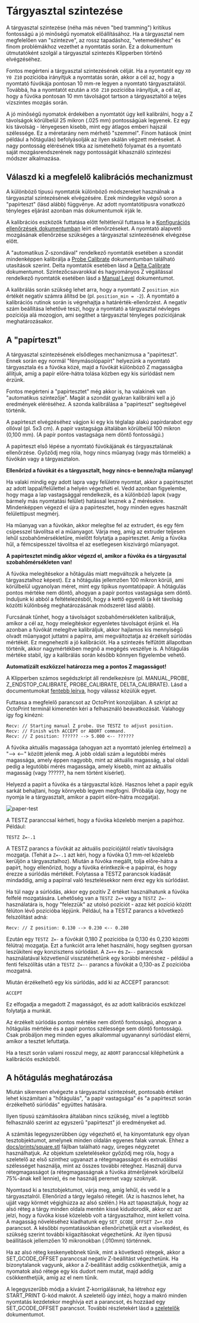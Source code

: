 # Tárgyasztal szintezése

A tárgyasztal szintezése (néha más néven "bed tramming") kritikus fontosságú a jó minőségű nyomatok előállításához. Ha a tárgyasztal nem megfelelően van "szintezve", az rossz tapadáshoz, "vetemedéshez" és finom problémákhoz vezethet a nyomtatás során. Ez a dokumentum útmutatóként szolgál a tárgyasztal szintezés Klipperben történő elvégzéséhez.

Fontos megérteni a tárgyasztal szintezésének célját. Ha a nyomtatót egy `X0 Y0 Z10` pozícióba irányítjuk a nyomtatás során, akkor a cél az, hogy a nyomtató fúvókája pontosan 10 mm-re legyen a nyomtató tárgyasztalától. Továbbá, ha a nyomtatót ezután a `X50 Z10` pozícióba irányítjuk, a cél az, hogy a fúvóka pontosan 10 mm távolságot tartson a tárgyasztaltól a teljes vízszintes mozgás során.

A jó minőségű nyomatok érdekében a nyomtatót úgy kell kalibrálni, hogy a Z távolságok körülbelül 25 mikron (.025 mm) pontosságúak legyenek. Ez egy kis távolság - lényegesen kisebb, mint egy átlagos emberi hajszál szélessége. Ez a méretarány nem mérhető "szemmel". Finom hatások (mint például a hőtágulás) befolyásolják az ilyen skálán végzett méréseket. A nagy pontosság elérésének titka az ismételhető folyamat és a nyomtató saját mozgásrendszerének nagy pontosságát kihasználó szintezési módszer alkalmazása.

## Válaszd ki a megfelelő kalibrációs mechanizmust

A különböző típusú nyomtatók különböző módszereket használnak a tárgyasztal szintezésének elvégzésére. Ezek mindegyike végső soron a "papírteszt" (lásd alább) függvénye. Az adott nyomtatótípusra vonatkozó tényleges eljárást azonban más dokumentumok írják le.

A kalibrációs eszközök futtatása előtt feltétlenül futtassa le a [Konfigurációs ellenőrzések dokumentumban](Config_checks.md) leírt ellenőrzéseket. A nyomtató alapvető mozgásának ellenőrzése szükséges a tárgyasztal szintezésének elvégzése előtt.

A "automatikus Z-szondával" rendelkező nyomtatók esetében a szondát mindenképpen kalibrálja a [Probe Calibrate](Probe_Calibrate.md) dokumentumban található utasítások szerint. Delta nyomtatók esetében lásd a [Delta Calibrate](Delta_Calibrate.md) dokumentumot. Szintezőcsavarokkal és hagyományos Z végállással rendelkező nyomtatók esetében lásd a [Manual Level](Manual_Level.md) dokumentumot.

A kalibrálás során szükség lehet arra, hogy a nyomtató Z `position_min` értékét negatív számra állítsd be (pl. `position_min = -2`). A nyomtató a kalibrációs rutinok során is végrehajtja a határérték-ellenőrzést. A negatív szám beállítása lehetővé teszi, hogy a nyomtató a tárgyasztal névleges pozíciója alá mozogjon, ami segíthet a tárgyasztal tényleges pozíciójának meghatározásakor.

## A "papírteszt"

A tárgyasztal szintezésének elsődleges mechanizmusa a "papírteszt". Ennek során egy normál "fénymásolópapírt" helyezünk a nyomtató tárgyasztala és a fúvóka közé, majd a fúvókát különböző Z magasságba állítjuk, amíg a papír előre-hátra tolása közben egy kis súrlódást nem érzünk.

Fontos megérteni a "papírtesztet" még akkor is, ha valakinek van "automatikus szintezője". Magát a szondát gyakran kalibrálni kell a jó eredmények eléréséhez. A szonda kalibrálása a "papírteszt" segítségével történik.

A papírteszt elvégzéséhez vágjon ki egy kis téglalap alakú papírdarabot egy ollóval (pl. 5x3 cm). A papír vastagsága általában körülbelül 100 mikron (0,100 mm). (A papír pontos vastagsága nem döntő fontosságú.)

A papírteszt első lépése a nyomtató fúvókájának és tárgyasztalának ellenőrzése. Győződj meg róla, hogy nincs műanyag (vagy más törmelék) a fúvókán vagy a tárgyasztalon.

**Ellenőrizd a fúvókát és a tárgyasztalt, hogy nincs-e benne/rajta műanyag!**

Ha valaki mindig egy adott lapra vagy felületre nyomtat, akkor a papírtesztet az adott lappal/felülettel a helyén végezheti el. Vedd azonban figyelembe, hogy maga a lap vastagsággal rendelkezik, és a különböző lapok (vagy bármely más nyomtatási felület) hatással lesznek a Z mérésekre. Mindenképpen végezd el újra a papírtesztet, hogy minden egyes használt felülettípust megmérj.

Ha műanyag van a fúvókán, akkor melegítse fel az extrudert, és egy fém csipesszel távolítsa el a műanyagot. Várja meg, amíg az extruder teljesen lehűl szobahőmérsékletűre, mielőtt folytatja a papírtesztet. Amíg a fúvóka hűl, a fémcsipesszel távolítsa el az esetlegesen kiszivárgó műanyagot.

**A papírtesztet mindig akkor végezd el, amikor a fúvóka és a tárgyasztal szobahőmérsékleten van!**

A fúvóka melegítésekor a hőtágulás miatt megváltozik a helyzete (a tárgyasztalhoz képest). Ez a hőtágulás jellemzően 100 mikron körüli, ami körülbelül ugyanolyan méret, mint egy tipikus nyomtatópapír. A hőtágulás pontos mértéke nem döntő, ahogyan a papír pontos vastagsága sem döntő. Induljunk ki abból a feltételezésből, hogy a kettő egyenlő (a két távolság közötti különbség meghatározásának módszerét lásd alább).

Furcsának tűnhet, hogy a távolságot szobahőmérsékleten kalibráljuk, amikor a cél az, hogy melegítéskor egyenletes távolságot érjünk el. Ha azonban a fúvókát melegítve kalibráljuk, akkor hajlamos kis mennyiségű olvadt műanyagot juttatni a papírra, ami megváltoztatja az érzékelt súrlódás mértékét. Ez megnehezíti a jó kalibrációt. Ha a szintezés felfűtött állapotban történik, akkor nagymértékben megnő a megégés veszélye is. A hőtágulás mértéke stabil, így a kalibrálás során később könnyen figyelembe vehető.

**Automatizált eszközzel határozza meg a pontos Z magasságot!**

A Klipperben számos segédszkript áll rendelkezésre (pl. MANUAL_PROBE, Z_ENDSTOP_CALIBRATE, PROBE_CALIBRATE, DELTA_CALIBRATE). Lásd a documentumokat [fentebb leírva](#choose-the-appropriate-calibration-mechanism), hogy válassz közülük egyet.

Futtassa a megfelelő parancsot az OctoPrint konzoljában. A szkript az OctoPrint terminál kimenetén kéri a felhasználó beavatkozását. Valahogy így fog kinézni:

```
Recv: // Starting manual Z probe. Use TESTZ to adjust position.
Recv: // Finish with ACCEPT or ABORT command.
Recv: // Z position: ?????? --> 5.000 <-- ??????
```

A fúvóka aktuális magassága (ahogyan azt a nyomtató jelenleg értelmezi) a "--> <--" között jelenik meg. A jobb oldali szám a legutóbbi mérés magassága, amely éppen nagyobb, mint az aktuális magasság, a bal oldali pedig a legutóbbi mérés magassága, amely kisebb, mint az aktuális magasság (vagy ??????, ha nem történt kísérlet).

Helyezd a papírt a fúvóka és a tárgyasztal közé. Hasznos lehet a papír egyik sarkát behajtani, hogy könnyebb legyen megfogni. (Próbálja úgy, hogy ne nyomja le a tárgyasztalt, amikor a papírt előre-hátra mozgatja).

![paper-test](img/paper-test.jpg)

A TESTZ paranccsal kérheti, hogy a fúvóka közelebb menjen a papírhoz. Például:

```
TESTZ Z=-.1
```

A TESTZ parancs a fúvókát az aktuális pozíciójától relatív távolságra mozgatja. (Tehát a `Z=-.1` azt kéri, hogy a fúvóka 0,1 mm-rel közelebb kerüljön a tárgyasztalhoz). Miután a fúvóka megállt, tolja előre-hátra a papírt, hogy ellenőrizd, hogy a fúvóka érintkezik-e a papírral, és hogy érezze a súrlódás mértékét. Folytassa a TESTZ parancsok kiadását mindaddig, amíg a papírral való tesztelésekkor nem érez egy kis súrlódást.

Ha túl nagy a súrlódás, akkor egy pozitív Z értéket használhatunk a fúvóka felfelé mozgatására. Lehetőség van a `TESTZ Z=+` vagy a `TESTZ Z=-` használatára is, hogy "felezzük" az utolsó pozíciót - azaz két pozíció között félúton lévő pozícióba lépjünk. Például, ha a TESTZ parancs a következő felszólítást adná:

```
Recv: // Z position: 0.130 --> 0.230 <-- 0.280
```

Ezután egy `TESTZ Z=-` a fúvókát 0,180 Z pozícióba (a 0,130 és 0,230 közötti félútra) mozgatja. Ezt a funkciót arra lehet használni, hogy segítsen gyorsan leszűkíteni egy konzisztens súrlódást. A `Z=++` és `Z=--` parancsok használatával közvetlenül visszatérhetünk egy korábbi méréshez - például a fenti felszólítás után a `TESTZ Z=--` parancs a fúvókát a 0,130-as Z pozícióba mozgatná.

Miután érzékelhető egy kis súrlódás, add ki az ACCEPT parancsot:

```
ACCEPT
```

Ez elfogadja a megadott Z magasságot, és az adott kalibrációs eszközzel folytatja a munkát.

Az érzékelt súrlódás pontos mértéke nem döntő fontosságú, ahogyan a hőtágulás mértéke és a papír pontos szélessége sem döntő fontosságú. Csak próbáljon meg minden egyes alkalommal ugyanannyi súrlódást elérni, amikor a tesztet lefuttatja.

Ha a teszt során valami rosszul megy, az `ABORT` paranccsal kiléphetünk a kalibrációs eszközből.

## A hőtágulás meghatározása

Miután sikeresen elvégezte a tárgyasztal szintezését, pontosabb értéket lehet kiszámítani a "hőtágulás", "a papír vastagsága" és "a papírteszt során érzékelhető súrlódás" együttes hatására.

Ilyen típusú számításokra általában nincs szükség, mivel a legtöbb felhasználó szerint az egyszerű "papírteszt" jó eredményeket ad.

A számítás legegyszerűbben úgy végezhető el, ha kinyomtatunk egy olyan tesztobjektumot, amelynek minden oldalán egyenes falak vannak. Ehhez a [docs/prints/square.stl](prints/square.stl) fájlban található nagy, üreges négyzetet használhatjuk. Az objektum szeletelésekor győződj meg róla, hogy a szeletelő az első szinthez ugyanazt a rétegmagasságot és extrudálási szélességet használja, mint az összes további réteghez. Használj durva rétegmagasságot (a rétegmagasságnak a fúvóka átmérőjének körülbelül 75%-ának kell lennie), és ne használj peremet vagy szoknyát.

Nyomtasd ki a tesztobjektumot, várja meg, amíg lehűl, és vedd le a tárgyasztalról. Ellenőrizd a tárgy legalsó rétegét. (Az is hasznos lehet, ha ujját vagy körmét végighúzza az alsó szélén.) Ha azt tapasztaljuk, hogy az alsó réteg a tárgy minden oldala mentén kissé kidudorodik, akkor ez azt jelzi, hogy a fúvóka kissé közelebb volt a tárgyasztalhoz, mint kellett volna. A magasság növeléséhez kiadhatunk egy `SET_GCODE_OFFSET Z=+.010` parancsot. A későbbi nyomtatásokban ellenőrizhetjük ezt a viselkedést, és szükség szerint további kiigazításokat végezhetünk. Az ilyen típusú beállítások jellemzően 10 mikronokban (.010mm) történnek.

Ha az alsó réteg keskenyebbnek tűnik, mint a következő rétegek, akkor a SET_GCODE_OFFSET paranccsal negatív Z-beállítást végezhetünk. Ha bizonytalanok vagyunk, akkor a Z-beállítást addig csökkenthetjük, amíg a nyomatok alsó rétege egy kis dudort nem mutat, majd addig csökkenthetjük, amíg az el nem tűnik.

A legegyszerűbb módja a kívánt Z-korrigálásnak, ha létrehoz egy START_PRINT G-kód makrót. A szeletelő úgy intézi, hogy a makró minden nyomtatás kezdetekor meghívja ezt a parancsot, és hozzáad egy SET_GCODE_OFFSET parancsot. További részletekért lásd a [szeletelők](Slicers.md) dokumentumot.
